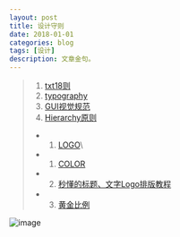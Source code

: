 ```yaml
---
layout: post
title: 设计守则 
date: 2018-01-01
categories: blog
tags: [设计]
description: 文章金句。
---
```


>1. [txt18则](http://www.shejidaren.com/examples/tools/design-rules/18-rules-for-using-text.html)
>1. [typography](http://images.shejidaren.com/wp-content/uploads/2014/06/typography-b.png)
>1. [GUI视觉规范](http://huaban.com/pins/545169450/zoom)
>1. [Hierarchy原则](http://www.shejidaren.com/hierarchy-principle.html)
>* 1. [LOGO](http://images.shejidaren.com/wp-content/uploads/2014/09/10-commandments-of-logo-design_cn.jpg)\
>* 1. [COLOR](http://images.shejidaren.com/wp-content/uploads/2014/06/peise-b.png)
>* 2. [秒懂的标题、文字Logo排版教程](http://www.shejidaren.com/wen-zi-pai-ban.html)
>* 3. [黄金比例](http://www.shejidaren.com/golden-ratio-2.html)


![image](https://github.com/feiyuii/feiyuii.github.io/blob/master/img/crowds/crowds.jpg?raw=true)


